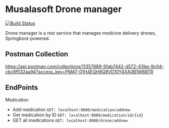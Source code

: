 # Musalasoft Drone manager


[![Build Status](https://travis-ci.org/joemccann/dillinger.svg?branch=master)](https://travis-ci.org/joemccann/dillinger)

Drone manager is a rest service  that manages medicine delivery drones,
Springboot-powered.

## Postman Collection
https://api.postman.com/collections/11357889-5fab7442-d572-43be-9c04-cbc8f532aa94?access_key=PMAT-01H4EQH8Q9VD10Y4XA0B1W6BTR

## EndPoints

Medication
- Add medication
  `GET: localhost:8080/medication/addnew`
- Get medication by ID
  `GET: localhost:8080/medication/id/{id}`
- GET all medications
  `GET: localhost:8080/drone/addnew`
